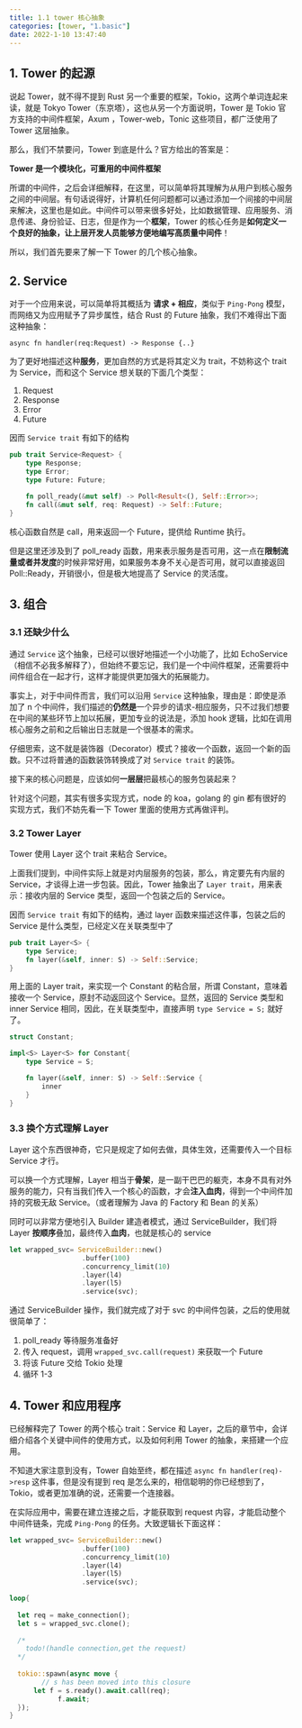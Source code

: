 ```yaml
---
title: 1.1 tower 核心抽象
categories: [tower, "1.basic"]
date: 2022-1-10 13:47:40
---
```



## 1. Tower 的起源



说起 Tower，就不得不提到 Rust 另一个重要的框架，Tokio，这两个单词连起来读，就是 Tokyo Tower（东京塔），这也从另一个方面说明，Tower 是 Tokio 官方支持的中间件框架，Axum ，Tower-web，Tonic 这些项目，都广泛使用了 Tower 这层抽象。

那么，我们不禁要问，Tower 到底是什么？官方给出的答案是：

**Tower 是一个模块化，可重用的中间件框架**



所谓的中间件，之后会详细解释，在这里，可以简单将其理解为从用户到核心服务之间的中间层。有句话说得好，计算机任何问题都可以通过添加一个间接的中间层来解决，这里也是如此。中间件可以带来很多好处，比如数据管理、应用服务、消息传递、身份验证、日志，但是作为一个**框架**，Tower 的核心任务是**如何定义一个良好的抽象，让上层开发人员能够方便地编写高质量中间件**！



所以，我们首先要来了解一下 Tower 的几个核心抽象。



## 2. Service



对于一个应用来说，可以简单将其概括为 **请求 + 相应**，类似于 `Ping-Pong` 模型，而网络又为应用赋予了异步属性，结合 Rust 的 Future 抽象，我们不难得出下面这种抽象：

`async fn handler(req:Request) -> Response {..}` 



为了更好地描述这种**服务**，更加自然的方式是将其定义为 trait，不妨称这个 trait 为 Service，而和这个 Service 想关联的下面几个类型：

1. Request 
2. Response
3. Error
4. Future



因而 `Service trait` 有如下的结构

```rust
pub trait Service<Request> {
    type Response;
    type Error;
    type Future: Future;
  
    fn poll_ready(&mut self) -> Poll<Result<(), Self::Error>>;
    fn call(&mut self, req: Request) -> Self::Future;
}
```



核心函数自然是 call，用来返回一个 Future，提供给 Runtime 执行。

但是这里还涉及到了 poll_ready 函数，用来表示服务是否可用，这一点在**限制流量或者并发度**的时候非常好用，如果服务本身不关心是否可用，就可以直接返回 Poll::Ready，开销很小，但是极大地提高了 Service 的灵活度。



## 3. 组合 



### 3.1 还缺少什么



 通过 `Service` 这个抽象，已经可以很好地描述一个小功能了，比如 EchoService（相信不必我多解释了），但始终不要忘记，我们是一个中间件框架，还需要将中间件组合在一起才行，这样才能提供更加强大的拓展能力。



事实上，对于中间件而言，我们可以沿用 `Service` 这种抽象，理由是：即使是添加了 n 个中间件，我们描述的**仍然是**一个异步的请求-相应服务，只不过我们想要在中间的某些环节上加以拓展，更加专业的说法是，添加 hook 逻辑，比如在调用核心服务之前和之后输出日志就是一个很基本的需求。



仔细思索，这不就是装饰器（Decorator）模式？接收一个函数，返回一个新的函数。只不过将普通的函数装饰转换成了对 `Service trait` 的装饰。



接下来的核心问题是，应该如何**一层层**把最核心的服务包装起来？

针对这个问题，其实有很多实现方式，node 的 koa，golang 的 gin 都有很好的实现方式，我们不妨先看一下 Tower 里面的使用方式再做评判。



### 3.2 Tower Layer



Tower 使用 Layer 这个 trait 来粘合 Service。

上面我们提到，中间件实际上就是对内层服务的包装，那么，肯定要先有内层的 Service，才谈得上进一步包装。因此，Tower 抽象出了 `Layer trait`，用来表示：接收内层的 Service 类型，返回一个包装之后的 Service。



因而 `Service trait` 有如下的结构，通过 layer 函数来描述这件事，包装之后的 Service 是什么类型，已经定义在关联类型中了

```rust
pub trait Layer<S> {
    type Service;
    fn layer(&self, inner: S) -> Self::Service;
}
```



用上面的 Layer trait，来实现一个 Constant 的粘合层，所谓 Constant，意味着接收一个 Service，原封不动返回这个 Service。显然，返回的 Service 类型和 inner Service 相同，因此，在关联类型中，直接声明 `type Service = S;` 就好了。

```rust
struct Constant;

impl<S> Layer<S> for Constant{
    type Service = S;

    fn layer(&self, inner: S) -> Self::Service {
        inner
    }
}

```



### 3.3 换个方式理解 Layer



Layer 这个东西很神奇，它只是规定了如何去做，具体生效，还需要传入一个目标 Service 才行。



可以换一个方式理解，Layer 相当于**骨架**，是一副干巴巴的躯壳，本身不具有对外服务的能力，只有当我们传入一个核心的函数，才会**注入血肉**，得到一个中间件加持的究极无敌 Service。（或者理解为 Java 的 Factory 和 Bean 的关系）



同时可以非常方便地引入 Builder 建造者模式，通过 ServiceBuilder，我们将 Layer **按顺序**叠加，最终传入**血肉**，也就是核心的 service

```rust
let wrapped_svc= ServiceBuilder::new()
                  .buffer(100)
                  .concurrency_limit(10)
                  .layer(l4)
                  .layer(l5)
                  .service(svc);
```



通过 ServiceBuilder 操作，我们就完成了对于 svc 的中间件包装，之后的使用就很简单了：

1. poll_ready 等待服务准备好
2. 传入 request，调用 `wrapped_svc.call(request)` 来获取一个 Future
3. 将该 Future 交给 Tokio 处理
4. 循环 1-3 



## 4. Tower 和应用程序



已经解释完了 Tower 的两个核心 trait：Service 和 Layer，之后的章节中，会详细介绍各个关键中间件的使用方式，以及如何利用 Tower 的抽象，来搭建一个应用。

不知道大家注意到没有，Tower 自始至终，都在描述 `async fn handler(req)->resp` 这件事，但是没有提到 req 是怎么来的，相信聪明的你已经想到了，Tokio，或者更加准确的说，还需要一个连接器。

在实际应用中，需要在建立连接之后，才能获取到 request 内容，才能启动整个中间件链条，完成 `Ping-Pong` 的任务。大致逻辑长下面这样：

```rust
let wrapped_svc= ServiceBuilder::new()
                  .buffer(100)
                  .concurrency_limit(10)
                  .layer(l4)
                  .layer(l5)
                  .service(svc);

loop{
  
  let req = make_connection();
  let s = wrapped_svc.clone();
  
  /*
  	todo!(handle connection,get the request)
  */
  
  tokio::spawn(async move {
    	// s has been moved into this closure
      let f = s.ready().await.call(req);
			f.await;
  });
}
```

